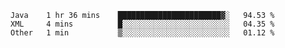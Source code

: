 <!--START_SECTION:waka-->
```text
Java    1 hr 36 mins    ███████████████████████▓░   94.53 % 
XML     4 mins          █░░░░░░░░░░░░░░░░░░░░░░░░   04.35 % 
Other   1 min           ▒░░░░░░░░░░░░░░░░░░░░░░░░   01.12 % 
```
<!--END_SECTION:waka-->
